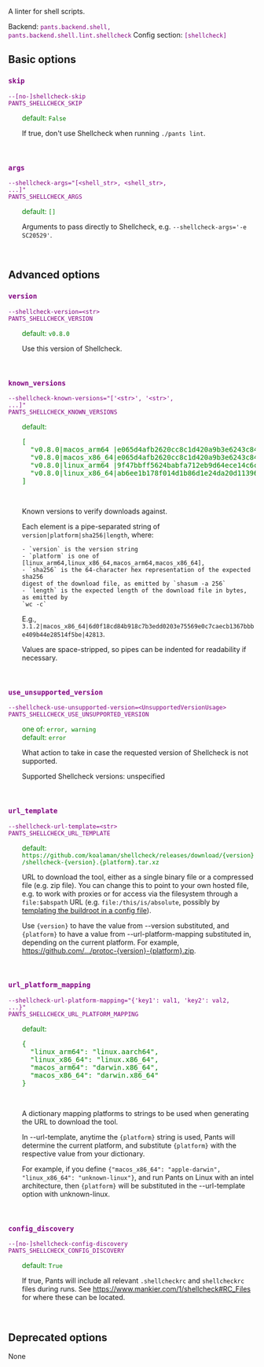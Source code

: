
A linter for shell scripts.

Backend: <span style="color: purple"><code>pants.backend.shell, pants.backend.shell.lint.shellcheck</code></span>
Config section: <span style="color: purple"><code>[shellcheck]</code></span>

## Basic options

<div style="color: purple">

### `skip`

  <code>--[no-]shellcheck-skip</code><br>
  <code>PANTS_SHELLCHECK_SKIP</code><br>
</div>
<div style="padding-left: 2em;">
<span style="color: green">default: <code>False</code></span>

<br>

If true, don't use Shellcheck when running `./pants lint`.
</div>
<br>

<div style="color: purple">

### `args`

  <code>--shellcheck-args=&quot;[&lt;shell_str&gt;, &lt;shell_str&gt;, ...]&quot;</code><br>
  <code>PANTS_SHELLCHECK_ARGS</code><br>
</div>
<div style="padding-left: 2em;">
<span style="color: green">default: <code>[]</code></span>

<br>

Arguments to pass directly to Shellcheck, e.g. `--shellcheck-args='-e SC20529'`.
</div>
<br>


## Advanced options

<div style="color: purple">

### `version`

  <code>--shellcheck-version=&lt;str&gt;</code><br>
  <code>PANTS_SHELLCHECK_VERSION</code><br>
</div>
<div style="padding-left: 2em;">
<span style="color: green">default: <code>v0.8.0</code></span>

<br>

Use this version of Shellcheck.
</div>
<br>

<div style="color: purple">

### `known_versions`

  <code>--shellcheck-known-versions=&quot;['&lt;str&gt;', '&lt;str&gt;', ...]&quot;</code><br>
  <code>PANTS_SHELLCHECK_KNOWN_VERSIONS</code><br>
</div>
<div style="padding-left: 2em;">
<span style="color: green">default: <pre>[
  "v0.8.0|macos&lowbar;arm64 |e065d4afb2620cc8c1d420a9b3e6243c84ff1a693c1ff0e38f279c8f31e86634|4049756",
  "v0.8.0|macos&lowbar;x86&lowbar;64|e065d4afb2620cc8c1d420a9b3e6243c84ff1a693c1ff0e38f279c8f31e86634|4049756",
  "v0.8.0|linux&lowbar;arm64 |9f47bbff5624babfa712eb9d64ece14c6c46327122d0c54983f627ae3a30a4ac|2996468",
  "v0.8.0|linux&lowbar;x86&lowbar;64|ab6ee1b178f014d1b86d1e24da20d1139656c8b0ed34d2867fbb834dad02bf0a|1403852"
]</pre></span>

<br>


Known versions to verify downloads against.

Each element is a pipe-separated string of `version|platform|sha256|length`, where:

    - `version` is the version string
    - `platform` is one of [linux_arm64,linux_x86_64,macos_arm64,macos_x86_64],
    - `sha256` is the 64-character hex representation of the expected sha256
    digest of the download file, as emitted by `shasum -a 256`
    - `length` is the expected length of the download file in bytes, as emitted by
    `wc -c`

E.g., `3.1.2|macos_x86_64|6d0f18cd84b918c7b3edd0203e75569e0c7caecb1367bbbe409b44e28514f5be|42813`.

Values are space-stripped, so pipes can be indented for readability if necessary.

</div>
<br>

<div style="color: purple">

### `use_unsupported_version`

  <code>--shellcheck-use-unsupported-version=&lt;UnsupportedVersionUsage&gt;</code><br>
  <code>PANTS_SHELLCHECK_USE_UNSUPPORTED_VERSION</code><br>
</div>
<div style="padding-left: 2em;">
<span style="color: green">one of: <code>error, warning</code></span><br>
<span style="color: green">default: <code>error</code></span>

<br>


What action to take in case the requested version of Shellcheck is not supported.

Supported Shellcheck versions: unspecified

</div>
<br>

<div style="color: purple">

### `url_template`

  <code>--shellcheck-url-template=&lt;str&gt;</code><br>
  <code>PANTS_SHELLCHECK_URL_TEMPLATE</code><br>
</div>
<div style="padding-left: 2em;">
<span style="color: green">default: <code>https://github.com/koalaman/shellcheck/releases/download/{version}/shellcheck-{version}.{platform}.tar.xz</code></span>

<br>

URL to download the tool, either as a single binary file or a compressed file (e.g. zip file). You can change this to point to your own hosted file, e.g. to work with proxies or for access via the filesystem through a `file:$abspath` URL (e.g. `file:/this/is/absolute`, possibly by [templating the buildroot in a config file](https://www.pantsbuild.org/v2.16/docs/options#config-file-entries)).

Use `{version}` to have the value from --version substituted, and `{platform}` to have a value from --url-platform-mapping substituted in, depending on the current platform. For example, https://github.com/.../protoc-{version}-{platform}.zip.
</div>
<br>

<div style="color: purple">

### `url_platform_mapping`

  <code>--shellcheck-url-platform-mapping=&quot;{'key1': val1, 'key2': val2, ...}&quot;</code><br>
  <code>PANTS_SHELLCHECK_URL_PLATFORM_MAPPING</code><br>
</div>
<div style="padding-left: 2em;">
<span style="color: green">default: <pre>{
  "linux&lowbar;arm64": "linux.aarch64",
  "linux&lowbar;x86&lowbar;64": "linux.x86&lowbar;64",
  "macos&lowbar;arm64": "darwin.x86&lowbar;64",
  "macos&lowbar;x86&lowbar;64": "darwin.x86&lowbar;64"
}</pre></span>

<br>

A dictionary mapping platforms to strings to be used when generating the URL to download the tool.

In --url-template, anytime the `{platform}` string is used, Pants will determine the current platform, and substitute `{platform}` with the respective value from your dictionary.

For example, if you define `{"macos_x86_64": "apple-darwin", "linux_x86_64": "unknown-linux"}`, and run Pants on Linux with an intel architecture, then `{platform}` will be substituted in the --url-template option with unknown-linux.
</div>
<br>

<div style="color: purple">

### `config_discovery`

  <code>--[no-]shellcheck-config-discovery</code><br>
  <code>PANTS_SHELLCHECK_CONFIG_DISCOVERY</code><br>
</div>
<div style="padding-left: 2em;">
<span style="color: green">default: <code>True</code></span>

<br>

If true, Pants will include all relevant `.shellcheckrc` and `shellcheckrc` files during runs. See https://www.mankier.com/1/shellcheck#RC_Files for where these can be located.
</div>
<br>


## Deprecated options

None


